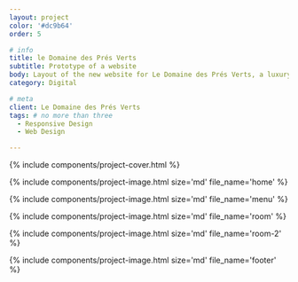 ```yaml
---
layout: project
color: '#dc9b64'
order: 5

# info
title: le Domaine des Prés Verts
subtitle: Prototype of a website
body: Layout of the new website for Le Domaine des Prés Verts, a luxury guest house in Burgundy, France. Project carried out while working at Watapix.
category: Digital

# meta
client: Le Domaine des Prés Verts
tags: # no more than three
  - Responsive Design
  - Web Design

---
```


{% include components/project-cover.html %}

{% include components/project-image.html
  size='md'
  file_name='home'
%}

{% include components/project-image.html
  size='md'
  file_name='menu'
%}

{% include components/project-image.html 
  size='md'
  file_name='room'
%}

{% include components/project-image.html 
  size='md'
  file_name='room-2'
%}

{% include components/project-image.html 
  size='md'
  file_name='footer'
%}
